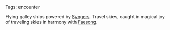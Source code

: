 Tags: encounter

Flying galley ships powered by [Syngers](Syngers). Travel skies, caught in magical joy of traveling skies in harmony with [Faesong](Faesong). 